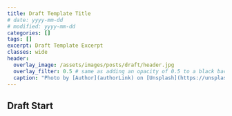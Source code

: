 ```yaml
---
title: Draft Template Title
# date: yyyy-mm-dd
# modified: yyyy-mm-dd
categories: []
tags: []
excerpt: Draft Template Excerpt
classes: wide
header:
  overlay_image: /assets/images/posts/draft/header.jpg
  overlay_filter: 0.5 # same as adding an opacity of 0.5 to a black background
  caption: "Photo by [Author](authorLink) on [Unsplash](https://unsplash.com)"
---
```

## Draft Start